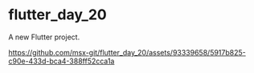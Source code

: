 # flutter_day_20

A new Flutter project.



https://github.com/msx-git/flutter_day_20/assets/93339658/5917b825-c90e-433d-bca4-388ff52cca1a

